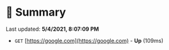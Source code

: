 # 📖 Summary
Last updated: **5/4/2021, 8:07:09 PM**

- `GET` [https://google.com](https://google.com) - **Up** (109ms)
